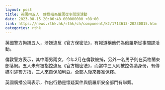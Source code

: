 ```yaml
---
layout: post
title: 英國拘五人　傳媒指為俄國從事間諜活動　
date: 2023-08-15 20:06:48.000000000 +08:00
link: https://news.rthk.hk/rthk/ch/component/k2/1713613-20230815.htm
categories: rthk
---
```


英國警方拘捕五人，涉嫌違反《官方保密法》，有報道稱他們為俄羅斯從事間諜活動。

倫敦警方表示，其中兩男兩女，今年2月在倫敦被捕，另外一名男子則在英格蘭東部落網。五人未有被指控違反《官方機密法》，而當中三人則被控偽造身份，有傳媒引述警方指，三人來自保加利亞。全部人後來獲准保釋。

英國廣播公司表示，作出行動是懷疑案件與俄羅斯安全部門有聯繫。
